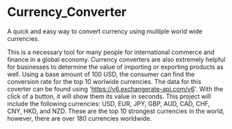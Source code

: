 # Currency_Converter
A quick and easy way to convert currency using multiple world wide currencies. 

This is a necessary tool for many people for international commerce and finance in a global economy. Currency converters are also extremely helpful for businesses to determine the value of importing or exporting products as well. Using a base amount of 100 USD, the consumer can find the conversion rate for the top 10 worlwide currencies. The data for this coverter can be found using 'https://v6.exchangerate-api.com/v6'. With the click of a button, it will show them its value in seconds. This project will include the following currencies: USD, EUR, JPY, GBP, AUD, CAD, CHF, CNY, HKD, and NZD. These are the top 10 strongest currencies in the world, however, there are over 180 currencies worldwide.
